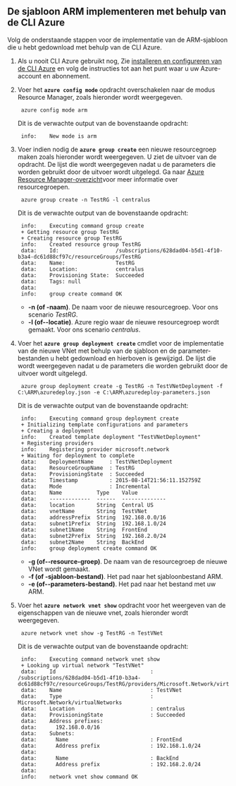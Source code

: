 ## <a name="deploy-the-arm-template-by-using-the-azure-cli"></a>De sjabloon ARM implementeren met behulp van de CLI Azure

Volg de onderstaande stappen voor de implementatie van de ARM-sjabloon die u hebt gedownload met behulp van de CLI Azure.

1. Als u nooit CLI Azure gebruikt nog, Zie [installeren en configureren van de CLI Azure](../articles/xplat-cli-install.md) en volg de instructies tot aan het punt waar u uw Azure-account en abonnement.
2. Voer het **`azure config mode`** opdracht overschakelen naar de modus Resource Manager, zoals hieronder wordt weergegeven.

        azure config mode arm

    Dit is de verwachte output van de bovenstaande opdracht:

        info:    New mode is arm

3. Voer indien nodig de **`azure group create`** een nieuwe resourcegroep maken zoals hieronder wordt weergegeven. U ziet de uitvoer van de opdracht. De lijst die wordt weergegeven nadat u de parameters die worden gebruikt door de uitvoer wordt uitgelegd. Ga naar [Azure Resource Manager-overzicht](../articles/resource-group-overview.md)voor meer informatie over resourcegroepen.

        azure group create -n TestRG -l centralus

    Dit is de verwachte output van de bovenstaande opdracht:

        info:    Executing command group create
        + Getting resource group TestRG
        + Creating resource group TestRG
        info:    Created resource group TestRG
        data:    Id:                  /subscriptions/628dad04-b5d1-4f10-b3a4-dc61d88cf97c/resourceGroups/TestRG
        data:    Name:                TestRG
        data:    Location:            centralus
        data:    Provisioning State:  Succeeded
        data:    Tags: null
        data:
        info:    group create command OK

    - **-n (of -naam)**. De naam voor de nieuwe resourcegroep. Voor ons scenario *TestRG*.
    - **-l (of--locatie)**. Azure regio waar de nieuwe resourcegroep wordt gemaakt. Voor ons scenario *centralus*.

4. Voer het **`azure group deployment create`** cmdlet voor de implementatie van de nieuwe VNet met behulp van de sjabloon en de parameter-bestanden u hebt gedownload en hierboven is gewijzigd. De lijst die wordt weergegeven nadat u de parameters die worden gebruikt door de uitvoer wordt uitgelegd.

        azure group deployment create -g TestRG -n TestVNetDeployment -f C:\ARM\azuredeploy.json -e C:\ARM\azuredeploy-parameters.json

    Dit is de verwachte output van de bovenstaande opdracht:

        info:    Executing command group deployment create
        + Initializing template configurations and parameters
        + Creating a deployment
        info:    Created template deployment "TestVNetDeployment"
        + Registering providers
        info:    Registering provider microsoft.network
        + Waiting for deployment to complete
        data:    DeploymentName     : TestVNetDeployment
        data:    ResourceGroupName  : TestRG
        data:    ProvisioningState  : Succeeded
        data:    Timestamp          : 2015-08-14T21:56:11.152759Z
        data:    Mode               : Incremental
        data:    Name           Type    Value
        data:    -------------  ------  --------------
        data:    location       String  Central US
        data:    vnetName       String  TestVNet
        data:    addressPrefix  String  192.168.0.0/16
        data:    subnet1Prefix  String  192.168.1.0/24
        data:    subnet1Name    String  FrontEnd
        data:    subnet2Prefix  String  192.168.2.0/24
        data:    subnet2Name    String  BackEnd
        info:    group deployment create command OK

    - **-g (of--resource-groep)**. De naam van de resourcegroep de nieuwe VNet wordt gemaakt.
    - **-f (of -sjabloon-bestand)**. Het pad naar het sjabloonbestand ARM.
    - **-e (of--parameters-bestand)**. Het pad naar het bestand met uw ARM.

5. Voer het **`azure network vnet show`** opdracht voor het weergeven van de eigenschappen van de nieuwe vnet, zoals hieronder wordt weergegeven.

        azure network vnet show -g TestRG -n TestVNet

    Dit is de verwachte output van de bovenstaande opdracht:

        info:    Executing command network vnet show
        + Looking up virtual network "TestVNet"
        data:    Id                              : /subscriptions/628dad04-b5d1-4f10-b3a4-dc61d88cf97c/resourceGroups/TestRG/providers/Microsoft.Network/virtualNetworks/TestVNet
        data:    Name                            : TestVNet
        data:    Type                            : Microsoft.Network/virtualNetworks
        data:    Location                        : centralus
        data:    ProvisioningState               : Succeeded
        data:    Address prefixes:
        data:      192.168.0.0/16
        data:    Subnets:
        data:      Name                          : FrontEnd
        data:      Address prefix                : 192.168.1.0/24
        data:
        data:      Name                          : BackEnd
        data:      Address prefix                : 192.168.2.0/24
        data:
        info:    network vnet show command OK
